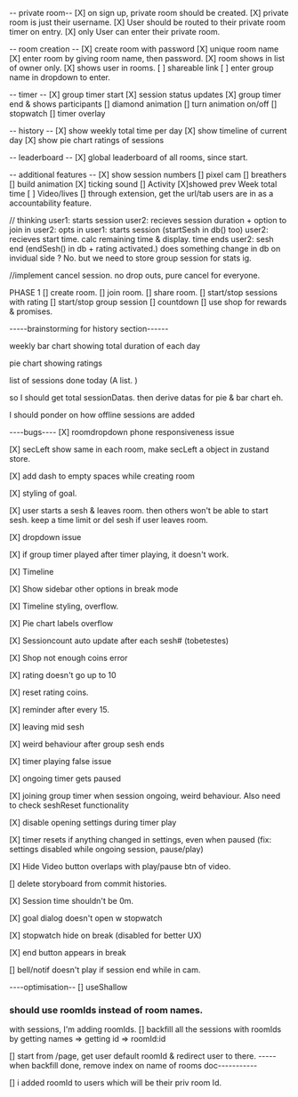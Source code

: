 -- private room--
[X] on sign up, private room should be created.
[X] private room is just their username.
[X] User should be routed to their private room timer on entry.
[X] only User can enter their private room.

-- room creation -- 
[X] create room with password
[X] unique room name
[X] enter room by giving room name, then password. 
[X] room shows in list of owner only. 
[X] shows user in rooms.
[ ] shareable link
[ ] enter group name in dropdown to enter. 


-- timer -- 
[X] group timer start 
[X] session status updates 
[X] group timer end & shows participants
[] diamond animation
[] turn animation on/off
[] stopwatch
[] timer overlay
 

-- history --
[X] show weekly total time per day
[X] show timeline of current day
[X] show  pie chart ratings of sessions  


-- leaderboard --
[X] global leaderboard of all rooms, since start. 


-- additional features --
[X] show session numbers
[] pixel cam
[] breathers 
[] build animation
[X] ticking sound
[] Activity
[X]showed prev Week total time
[ ] Video/lives
[] through extension, get the url/tab users are in as a accountability feature.


 // thinking
 user1: starts session 
 user2: recieves session duration + option to join in
 user2: opts in
 user1: starts session (startSesh in db() too)
 user2: recieves start time. calc remaining time & display. 
 time ends
 user2: sesh end (endSesh() in db + rating activated.)
    does something change in db on invidual side ? No. 
    but we need to store group session for stats ig. 

//implement cancel session. no drop outs, pure cancel for everyone.

PHASE 1 
[] create room.
[] join room.
[] share room. 
[] start/stop sessions with rating
[] start/stop group session 
[] countdown
[] use shop for rewards & promises.



-----brainstorming for history section------

weekly bar chart showing total duration of each day 

pie chart showing ratings

list of sessions done today (A list. )

so I should get total sessionDatas. then derive datas for pie & bar chart eh. 

I should ponder on how offline sessions are added




----bugs---- 
[X] roomdropdown phone responsiveness issue 

[X] secLeft show same in each room, make secLeft a object in zustand store. 

[X] add dash to empty spaces while creating room

[X] styling of goal. 

[X] user starts a sesh & leaves room. then others won't be able to start sesh. keep a time limit or del sesh if user leaves room.

[X] dropdown issue

[X] if group timer played after timer playing, it doesn't work. 

[X] Timeline

[X] Show sidebar other options in break mode

[X] Timeline styling, overflow. 

[X] Pie chart labels overflow

[X] Sessioncount auto update after each sesh#  (tobetestes)

[X] Shop not enough coins error

[X] rating doesn't go up to 10

[X] reset rating coins. 

[X] reminder after every 15.

[X] leaving mid sesh 

[X] weird behaviour after group sesh ends

[X] timer playing false issue


[X] ongoing timer gets paused

[X] joining group timer when session ongoing, weird behaviour. Also need to check seshReset functionality

[X] disable opening settings during timer play

[X] timer resets if anything changed in settings, even when paused  (fix: settings disabled while ongoing session, pause/play)

[X] Hide Video button overlaps with play/pause btn of video.

[] delete storyboard from commit histories.

[X] Session time shouldn't be 0m. 

[X]   goal dialog doesn't open w stopwatch

[X] stopwatch hide on break  (disabled for better UX)

[X] end button appears in break

[] bell/notif doesn't play if session end while in cam.


----optimisation--
[] useShallow 





### should use roomIds instead of room names. 
 with sessions, I'm adding roomIds.
 [] backfill all the sessions with roomIds by getting names => getting id => roomId:id 
 
 [] start from /page, get user default roomId & redirect user to there.
  -----when backfill done, remove index on name of rooms doc-----------

 [] i added roomId to users which will be their priv room Id. 